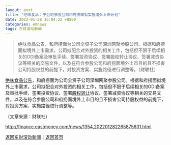 ```yaml
---
layout: post
title: "绝味食品：子公司参股公司和府捞面拟实施境外上市计划"
date: 2022-01-28 16:04:22 +0800
categories: emnews
tags: 东财滚动新闻
---
```

> 绝味食品公告，和府捞面为公司全资子公司深圳网聚参股公司。根据和府捞面拟境外上市需求，公司拟配合对外投资的相关工作，包括但不限于后续相关的ODI备案及审批手续、签署投资协议、签署股权转让协议、签署减资协议等相关的交易文件，以及在符合参股公司和府捞面境外上市目的且不损害公司持股权益的前提下，对投资方案、实施路径进行调整等。（财联社）

<p><span id="stock_1.603517"><a href="http://quote.eastmoney.com/unify/r/1.603517" class="keytip" data-code="1,603517">绝味食品</a></span><span id="quote_1.603517"></span><span id="Info.3332"><a href="http://data.eastmoney.com/notices/" class="infokey">公告</a></span>，和府捞面为公司全资子公司深圳网聚参股公司。根据和府捞面拟境外上市需求，公司拟配合对外投资的相关工作，包括但不限于后续相关的ODI备案及审批手续、签署投资协议、签署<span id="Info.3273"><a href="http://data.eastmoney.com/bgcz/" class="infokey">股权转让</a></span>协议、签署减资协议等相关的交易文件，以及在符合参股公司和府捞面境外上市目的且不损害公司持股权益的前提下，对投资方案、实施路径进行调整等。<br /></p><p class="em_media">（文章来源：财联社）</p>

<http://finance.eastmoney.com/news/1354,202201282265875631.html>

[返回东财滚动新闻](//finews.withounder.com/emnews/)｜[返回首页](//finews.withounder.com/)